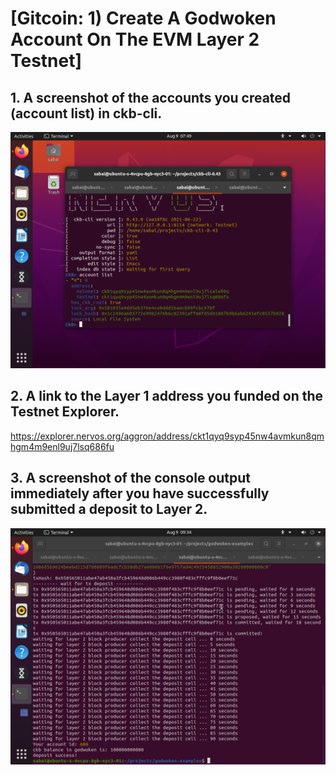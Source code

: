 # [Gitcoin: 1) Create A Godwoken Account On The EVM Layer 2 Testnet]

## 1. A screenshot of the accounts you created (account list) in ckb-cli.
![image1](https://github.com/sabaiprimo/Nervos-Hackathon/blob/main/task1/account-list.png)
## 2. A link to the Layer 1 address you funded on the Testnet Explorer.
https://explorer.nervos.org/aggron/address/ckt1qyq9syp45nw4avmkun8qmhgm4m9enl9uj7lsq686fu

## 3. A screenshot of the console output immediately after you have successfully submitted a deposit to Layer 2.
![image2](https://github.com/sabaiprimo/Nervos-Hackathon/blob/main/task1/deposit-success.png)

